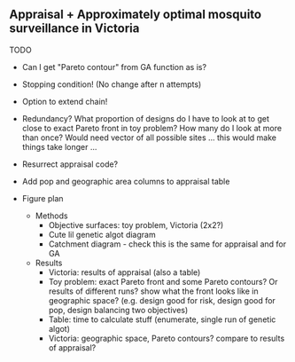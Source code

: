 ## Appraisal + Approximately optimal mosquito surveillance in Victoria

TODO
- Can I get "Pareto contour" from GA function as is?
- Stopping condition! (No change after n attempts)
- Option to extend chain!
- Redundancy? What proportion of designs do I have to look at to get close to exact Pareto front in toy problem? How many do I look at more than once? Would need vector of all possible sites ... this would make things take longer ...
- Resurrect appraisal code?
- Add pop and geographic area columns to appraisal table

- Figure plan
  - Methods
    - Objective surfaces: toy problem, Victoria (2x2?)
    - Cute lil genetic algot diagram
    - Catchment diagram - check this is the same for appraisal and for GA
  - Results
    - Victoria: results of appraisal (also a table)
    - Toy problem: exact Pareto front and some Pareto contours? Or results of different runs?
      show what the front looks like in geographic space? (e.g. design good for risk, design good for pop, design balancing two objectives)
    - Table: time to calculate stuff (enumerate, single run of genetic algot)
    - Victoria: geographic space, Pareto contours? compare to results of appraisal?
    
